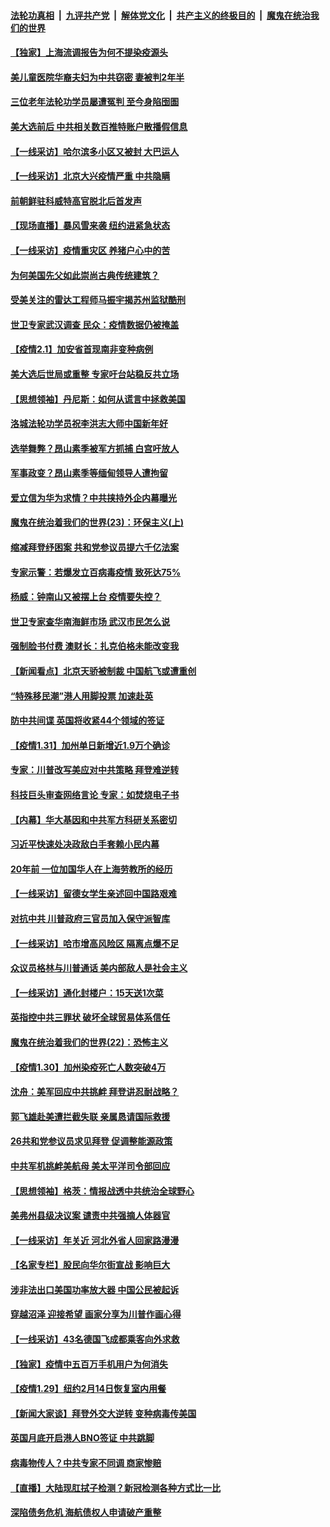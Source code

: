 ####  [法轮功真相](../../../../basic/blob/master/README.md?t=02021531) &nbsp;|&nbsp; [九评共产党](../../../../9ping.md/blob/master/README.md?t=02021531) &nbsp;|&nbsp; [解体党文化](../../../../jtdwh.md/blob/master/README.md?t=02021531)  &nbsp;|&nbsp; [共产主义的终极目的](../../../../gczydzjmd.md/blob/master/README.md?t=02021531) &nbsp;|&nbsp; [魔鬼在统治我们的世界](../../../../mgztzwmdsj.md/blob/master/README.md?t=02021531) 

#### [【独家】上海流调报告为何不提染疫源头](../pages/nf4514/n12726461.md?t=02021531) 

#### [美儿童医院华裔夫妇为中共窃密 妻被判2年半](../pages/nf4514/n12726665.md?t=02021531) 

#### [三位老年法轮功学员屡遭冤判 至今身陷囹圄](../pages/nf4514/n12725626.md?t=02021531) 

#### [美大选前后 中共相关数百推特账户散播假信息](../pages/nf4514/n12726624.md?t=02021531) 

#### [【一线采访】哈尔滨多小区又被封 大巴运人](../pages/nf4514/n12726496.md?t=02021531) 

#### [【一线采访】北京大兴疫情严重 中共隐瞒](../pages/nf4514/n12726350.md?t=02021531) 

#### [前朝鲜驻科威特高官脱北后首发声](../pages/nf4514/n12726271.md?t=02021531) 

#### [【现场直播】暴风雪来袭 纽约进紧急状态](../pages/nf4514/n12726283.md?t=02021531) 

#### [【一线采访】疫情重灾区 养猪户心中的苦](../pages/nf4514/n12725997.md?t=02021531) 

#### [为何美国先父如此崇尚古典传统建筑？](../pages/nf4514/n12725872.md?t=02021531) 

#### [受美关注的雷达工程师马振宇揭苏州监狱酷刑](../pages/nf4514/n12724446.md?t=02021531) 

#### [世卫专家武汉调查 民众：疫情数据仍被掩盖](../pages/nf4514/n12725553.md?t=02021531) 

#### [【疫情2.1】加安省首现南非变种病例](../pages/nf4514/n12725403.md?t=02021531) 

#### [美大选后世局或重整 专家吁台站稳反共立场](../pages/nf4514/n12723843.md?t=02021531) 

#### [【思想领袖】丹尼斯：如何从谎言中拯救美国](../pages/nf4514/n12719539.md?t=02021531) 

#### [洛城法轮功学员祝李洪志大师中国新年好](../pages/nf4514/n12724685.md?t=02021531) 

#### [选举舞弊？昂山素季被军方抓捕 白宫吁放人](../pages/nf4514/n12724680.md?t=02021531) 

#### [军事政变？昂山素季等缅甸领导人遭拘留](../pages/nf4514/n12724649.md?t=02021531) 

#### [爱立信为华为求情？中共挟持外企内幕曝光](../pages/nf4514/n12719129.md?t=02021531) 

#### [魔鬼在统治着我们的世界(23)：环保主义(上)](../pages/nf4514/n10688613.md?t=02021531) 

#### [缩减拜登纾困案 共和党参议员提六千亿法案](../pages/nf4514/n12724339.md?t=02021531) 

#### [专家示警：若爆发立百病毒疫情 致死达75%](../pages/nf4514/n12724229.md?t=02021531) 

#### [杨威：钟南山又被摆上台 疫情要失控？](../pages/nf4514/n12724099.md?t=02021531) 

#### [世卫专家查华南海鲜市场 武汉市民怎么说](../pages/nf4514/n12723993.md?t=02021531) 

#### [强制脸书付费 澳财长：扎克伯格未能改变我](../pages/nf4514/n12724027.md?t=02021531) 

#### [【新闻看点】北京天骄被制裁 中国航飞或遭重创](../pages/nf4514/n12723329.md?t=02021531) 

#### [“特殊移民潮”港人用脚投票 加速赴英](../pages/nf4514/n12724068.md?t=02021531) 

#### [防中共间谍 英国将收紧44个领域的签证](../pages/nf4514/n12723998.md?t=02021531) 

#### [【疫情1.31】加州单日新增近1.9万个确诊](../pages/nf4514/n12723682.md?t=02021531) 

#### [专家：川普改写美应对中共策略 拜登难逆转](../pages/nf4514/n12719128.md?t=02021531) 

#### [科技巨头审查网络言论 专家：如焚烧电子书](../pages/nf4514/n12714421.md?t=02021531) 

#### [【内幕】华大基因和中共军方科研关系密切](../pages/nf4514/n12723292.md?t=02021531) 

#### [习近平快速处决政敌白手套赖小民内幕](../pages/nf4514/n12723240.md?t=02021531) 

#### [20年前 一位加国华人在上海劳教所的经历](../pages/nf4514/n12707932.md?t=02021531) 

#### [【一线采访】留德女学生亲述回中国路艰难](../pages/nf4514/n12722991.md?t=02021531) 

#### [对抗中共 川普政府三官员加入保守派智库](../pages/nf4514/n12722964.md?t=02021531) 

#### [【一线采访】哈市增高风险区 隔离点爆不足](../pages/nf4514/n12722976.md?t=02021531) 

#### [众议员格林与川普通话 美内部敌人是社会主义](../pages/nf4514/n12722959.md?t=02021531) 

#### [【一线采访】通化封楼户：15天送1次菜](../pages/nf4514/n12722874.md?t=02021531) 

#### [英指控中共三罪状 破坏全球贸易体系信任](../pages/nf4514/n12722848.md?t=02021531) 

#### [魔鬼在统治着我们的世界(22)：恐怖主义](../pages/nf4514/n10614727.md?t=02021531) 

#### [【疫情1.30】加州染疫死亡人数突破4万](../pages/nf4514/n12722497.md?t=02021531) 

#### [沈舟：美军回应中共挑衅 拜登讲忍耐战略？](../pages/nf4514/n12721859.md?t=02021531) 

#### [郭飞雄赴美遭拦截失联 亲属恳请国际救援](../pages/nf4514/n12722176.md?t=02021531) 

#### [26共和党参议员求见拜登 促调整能源政策](../pages/nf4514/n12722137.md?t=02021531) 

#### [中共军机挑衅美航母 美太平洋司令部回应](../pages/nf4514/n12721933.md?t=02021531) 

#### [【思想领袖】格茨：情报战透中共统治全球野心](../pages/nf4514/n12666268.md?t=02021531) 

#### [美弗州县级决议案 谴责中共强摘人体器官](../pages/nf4514/n12721290.md?t=02021531) 

#### [【一线采访】年关近 河北外省人回家路漫漫](../pages/nf4514/n12721475.md?t=02021531) 

#### [【名家专栏】股民向华尔街宣战 影响巨大](../pages/nf4514/n12720876.md?t=02021531) 

#### [涉非法出口美国功率放大器 中国公民被起诉](../pages/nf4514/n12721232.md?t=02021531) 

#### [穿越沼泽 迎接希望 画家分享为川普作画心得](../pages/nf4514/n12720567.md?t=02021531) 

#### [【一线采访】43名德国飞成都乘客向外求救](../pages/nf4514/n12720936.md?t=02021531) 

#### [【独家】疫情中五百万手机用户为何消失](../pages/nf4514/n12717179.md?t=02021531) 

#### [【疫情1.29】纽约2月14日恢复室内用餐](../pages/nf4514/n12720137.md?t=02021531) 

#### [【新闻大家谈】拜登外交大逆转 变种病毒传美国](../pages/nf4514/n12720832.md?t=02021531) 

#### [英国月底开启港人BNO签证 中共跳脚](../pages/nf4514/n12720417.md?t=02021531) 

#### [病毒物传人？中共专家不同调 商家惨赔](../pages/nf4514/n12720587.md?t=02021531) 

#### [【直播】大陆现肛拭子检测？新冠检测各种方式比一比](../pages/nf4514/n12719449.md?t=02021531) 

#### [深陷债务危机 海航债权人申请破产重整](../pages/nf4514/n12720487.md?t=02021531) 

